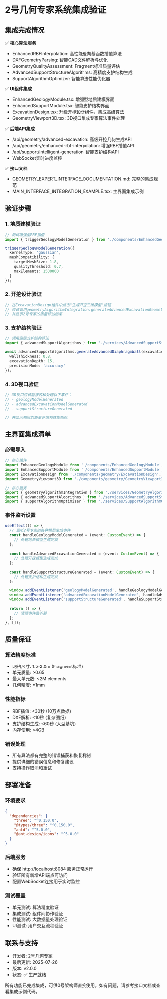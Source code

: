 # 2号几何专家系统集成验证

## 集成完成情况

✅ **核心算法服务**
- EnhancedRBFInterpolation: 高性能径向基函数插值算法
- DXFGeometryParsing: 智能CAD文件解析与优化
- GeometryQualityAssessment: Fragment标准质量评估
- AdvancedSupportStructureAlgorithms: 高精度支护结构生成
- SupportAlgorithmOptimizer: 智能算法性能优化器

✅ **UI组件集成**
- EnhancedGeologyModule.tsx: 增强型地质建模界面
- EnhancedSupportModule.tsx: 智能支护结构界面  
- ExcavationDesign.tsx: 升级开挖设计组件，集成高级算法
- GeometryViewport3D.tsx: 3D视口集成专家算法事件处理

✅ **后端API集成**
- /api/geometry/advanced-excavation: 高级开挖几何生成API
- /api/geometry/enhanced-rbf-interpolation: 增强RBF插值API
- /api/support/intelligent-generation: 智能支护结构API
- WebSocket实时进度监控

✅ **接口文档**
- GEOMETRY_EXPERT_INTERFACE_DOCUMENTATION.md: 完整的集成规范
- MAIN_INTERFACE_INTEGRATION_EXAMPLE.tsx: 主界面集成示例

## 验证步骤

### 1. 地质建模验证
```typescript
// 测试增强型RBF插值
import { triggerGeologyModelGeneration } from './components/EnhancedGeologyModule';

triggerGeologyModelGeneration({
  kernelType: 'gaussian',
  meshCompatibility: {
    targetMeshSize: 1.8,
    qualityThreshold: 0.7,
    maxElements: 1500000
  }
});
```

### 2. 开挖设计验证
```typescript
// 在ExcavationDesign组件中点击"生成开挖三维模型"按钮
// 应该调用geometryAlgorithmIntegration.generateAdvancedExcavationGeometry()
// 并显示2号专家的质量评估结果
```

### 3. 支护结构验证
```typescript
// 调用高级支护结构算法
import { advancedSupportAlgorithms } from './services/AdvancedSupportStructureAlgorithms';

await advancedSupportAlgorithms.generateAdvancedDiaphragmWall(excavationGeometry, {
  wallThickness: 0.8,
  excavationDepth: 15,
  precisionMode: 'accuracy'
});
```

### 4. 3D视口验证
```typescript
// 3D视口应该能接收和处理以下事件：
// - geologyModelGenerated
// - advancedExcavationModelGenerated  
// - supportStructureGenerated

// 并显示相应的质量评估和性能指标
```

## 主界面集成清单

### 必需导入
```typescript
// 核心组件
import EnhancedGeologyModule from './components/EnhancedGeologyModule';
import EnhancedSupportModule from './components/EnhancedSupportModule';
import ExcavationDesign from './components/geometry/ExcavationDesign';
import GeometryViewport3D from './components/geometry/GeometryViewport3D';

// 核心服务
import { geometryAlgorithmIntegration } from './services/GeometryAlgorithmIntegration';
import { advancedSupportAlgorithms } from './services/AdvancedSupportStructureAlgorithms';
import { supportAlgorithmOptimizer } from './services/SupportAlgorithmOptimizer';
```

### 事件监听设置
```typescript
useEffect(() => {
  // 监听2号专家的各种模型生成事件
  const handleGeologyModelGenerated = (event: CustomEvent) => {
    // 处理地质模型生成完成
  };
  
  const handleAdvancedExcavationGenerated = (event: CustomEvent) => {
    // 处理开挖模型生成完成
  };
  
  const handleSupportStructureGenerated = (event: CustomEvent) => {
    // 处理支护结构生成完成
  };

  window.addEventListener('geologyModelGenerated', handleGeologyModelGenerated);
  window.addEventListener('advancedExcavationModelGenerated', handleAdvancedExcavationGenerated);
  window.addEventListener('supportStructureGenerated', handleSupportStructureGenerated);
  
  return () => {
    // 清理事件监听器
  };
}, []);
```

## 质量保证

### 算法精度标准
- 网格尺寸: 1.5-2.0m (Fragment标准)
- 单元质量: >0.65
- 最大单元数: <2M elements
- 几何精度: ±1mm

### 性能指标
- RBF插值: <30秒 (10万点数据)
- DXF解析: <10秒 (复杂图纸)
- 支护结构生成: <60秒 (大型基坑)
- 内存使用: <4GB

### 错误处理
- 所有算法都有完整的错误捕获和恢复机制
- 提供详细的错误信息和修复建议
- 支持操作取消和重试

## 部署准备

### 环境要求
```json
{
  "dependencies": {
    "three": "^0.150.0",
    "@types/three": "^0.150.0",
    "antd": "^5.0.0",
    "@ant-design/icons": "^5.0.0"
  }
}
```

### 后端服务
- 确保 http://localhost:8084 服务正常运行
- 验证所有新增API端点可访问
- 配置WebSocket连接用于实时监控

### 测试覆盖
- 单元测试: 算法精度验证
- 集成测试: 组件间协作验证
- 性能测试: 大数据量处理验证
- UI测试: 用户交互流程验证

## 联系与支持

- 开发者: 2号几何专家
- 最后更新: 2025-07-26
- 版本: v2.0.0
- 状态: ✅ 生产就绪

所有功能已完成集成，可供0号架构师直接使用。如有问题，请参考接口文档或查看集成示例代码。